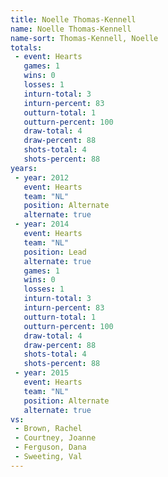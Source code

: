 ```yaml
---
title: Noelle Thomas-Kennell
name: Noelle Thomas-Kennell
name-sort: Thomas-Kennell, Noelle
totals:
 - event: Hearts
   games: 1
   wins: 0
   losses: 1
   inturn-total: 3
   inturn-percent: 83
   outturn-total: 1
   outturn-percent: 100
   draw-total: 4
   draw-percent: 88
   shots-total: 4
   shots-percent: 88
years:
 - year: 2012
   event: Hearts
   team: "NL"
   position: Alternate
   alternate: true
 - year: 2014
   event: Hearts
   team: "NL"
   position: Lead
   alternate: true
   games: 1
   wins: 0
   losses: 1
   inturn-total: 3
   inturn-percent: 83
   outturn-total: 1
   outturn-percent: 100
   draw-total: 4
   draw-percent: 88
   shots-total: 4
   shots-percent: 88
 - year: 2015
   event: Hearts
   team: "NL"
   position: Alternate
   alternate: true
vs:
 - Brown, Rachel
 - Courtney, Joanne
 - Ferguson, Dana
 - Sweeting, Val
---
```

